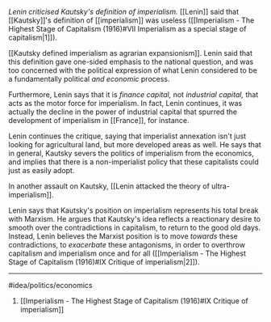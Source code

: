 *Lenin criticised Kautsky's definition of imperialism.* [[Lenin]] said that [[Kautsky]]'s definition of [[imperialism]] was useless ([[Imperialism - The Highest Stage of Capitalism (1916)#VII Imperialism as a special stage of capitalism|1]]). 

[[Kautsky defined imperialism as agrarian expansionism]]. Lenin said that this definition gave one-sided emphasis to the national question, and was too concerned with the political expression of what Lenin considered to be a fundamentally political *and economic* process. 

Furthermore, Lenin says that it is *finance capital,* not *industrial capital,* that acts as the motor force for imperialism. In fact, Lenin continues, it was actually the decline in the power of industrial capital that spurred the development of imperialism in [[France]], for instance. 

Lenin continues the critique, saying that imperialist annexation isn't just looking for agricultural land, but more developed areas as well. He says that in general, Kautsky severs the politics of imperialism from the economics, and implies that there is a non-imperialist policy that these capitalists could just as easily adopt. 

In another assault on Kautsky, [[Lenin attacked the theory of ultra-imperialism]]. 

Lenin says that Kautsky's position on imperialism represents his total break with Marxism. He argues that Kautsky's idea reflects a reactionary desire to smooth over the contradictions in capitalism, to return to the good old days. Instead, Lenin believes the Marxist position is to move *towards* these contradictions, to *exacerbate* these antagonisms, in order to overthrow capitalism and imperialism once and for all ([[Imperialism - The Highest Stage of Capitalism (1916)#IX Critique of imperialism|2]]).

---
#idea/politics/economics 

1. [[Imperialism - The Highest Stage of Capitalism (1916)#IX Critique of imperialism]]
